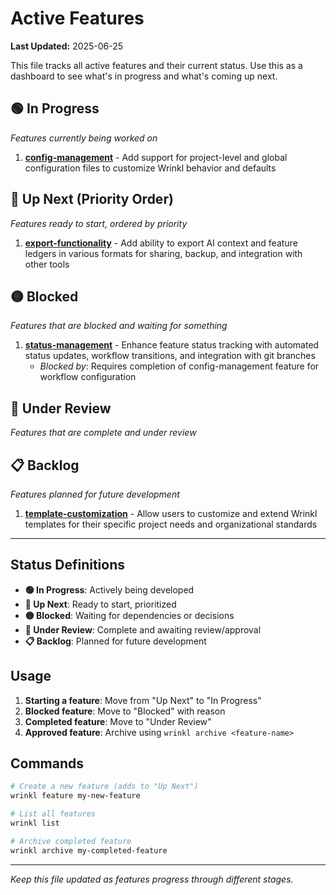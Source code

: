 # Active Features

**Last Updated:** 2025-06-25

This file tracks all active features and their current status. Use this as a dashboard to see what's in progress and what's coming up next.

## 🟢 In Progress

*Features currently being worked on*

1. **[config-management](config-management.md)** - Add support for project-level and global configuration files to customize Wrinkl behavior and defaults

## 🔴 Up Next (Priority Order)

*Features ready to start, ordered by priority*

1. **[export-functionality](export-functionality.md)** - Add ability to export AI context and feature ledgers in various formats for sharing, backup, and integration with other tools

## 🟡 Blocked

*Features that are blocked and waiting for something*

1. **[status-management](status-management.md)** - Enhance feature status tracking with automated status updates, workflow transitions, and integration with git branches
   - *Blocked by*: Requires completion of config-management feature for workflow configuration

## 🔵 Under Review

*Features that are complete and under review*

<!-- Move features here when they're ready for review -->

## 📋 Backlog

*Features planned for future development*

1. **[template-customization](template-customization.md)** - Allow users to customize and extend Wrinkl templates for their specific project needs and organizational standards

---

## Status Definitions

- **🟢 In Progress**: Actively being developed
- **🔴 Up Next**: Ready to start, prioritized
- **🟡 Blocked**: Waiting for dependencies or decisions
- **🔵 Under Review**: Complete and awaiting review/approval
- **📋 Backlog**: Planned for future development

## Usage

1. **Starting a feature**: Move from "Up Next" to "In Progress"
2. **Blocked feature**: Move to "Blocked" with reason
3. **Completed feature**: Move to "Under Review"
4. **Approved feature**: Archive using `wrinkl archive <feature-name>`

## Commands

```bash
# Create a new feature (adds to "Up Next")
wrinkl feature my-new-feature

# List all features
wrinkl list

# Archive completed feature
wrinkl archive my-completed-feature
```

---

*Keep this file updated as features progress through different stages.*
